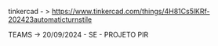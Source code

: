 tinkercad - > https://www.tinkercad.com/things/4H81Cs5lKRf-202423automaticturnstile

TEAMS -> 20/09/2024 - SE - PROJETO PIR
